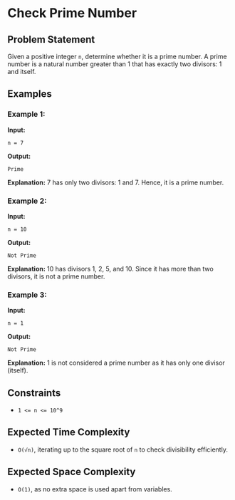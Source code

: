 # Check Prime Number

## Problem Statement

Given a positive integer `n`, determine whether it is a prime number. A prime number is a natural number greater than 1 that has exactly two divisors: 1 and itself.

## Examples

### Example 1:

**Input:**
```
n = 7
```
**Output:**
```
Prime
```
**Explanation:**
7 has only two divisors: 1 and 7. Hence, it is a prime number.

### Example 2:

**Input:**
```
n = 10
```
**Output:**
```
Not Prime
```
**Explanation:**
10 has divisors 1, 2, 5, and 10. Since it has more than two divisors, it is not a prime number.

### Example 3:

**Input:**
```
n = 1
```
**Output:**
```
Not Prime
```
**Explanation:**
1 is not considered a prime number as it has only one divisor (itself).

## Constraints
- `1 <= n <= 10^9`

## Expected Time Complexity
- `O(√n)`, iterating up to the square root of `n` to check divisibility efficiently.

## Expected Space Complexity
- `O(1)`, as no extra space is used apart from variables.


